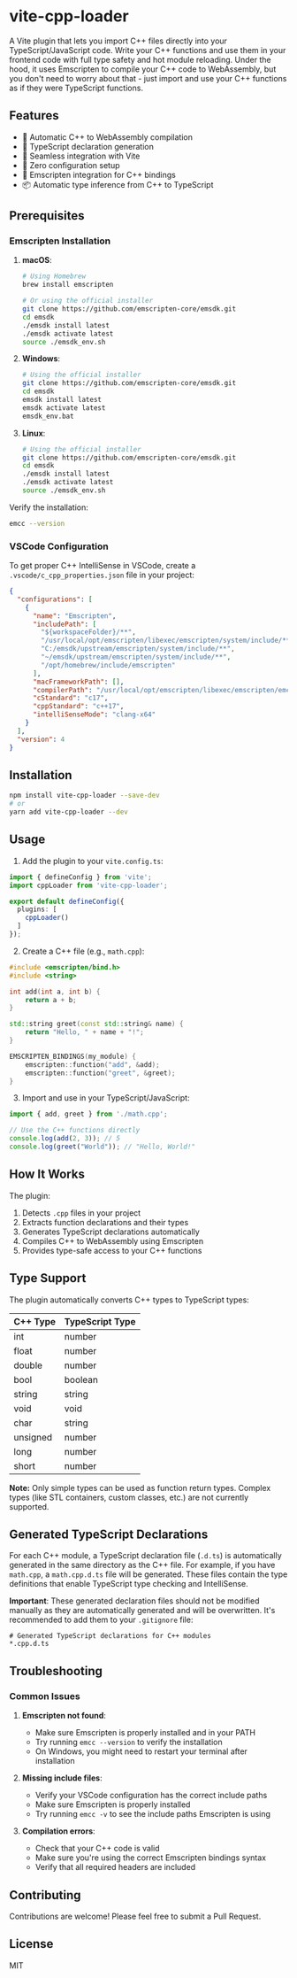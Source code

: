 # vite-cpp-loader

A Vite plugin that lets you import C++ files directly into your TypeScript/JavaScript code. Write your C++ functions and use them in your frontend code with full type safety and hot module reloading. Under the hood, it uses Emscripten to compile your C++ code to WebAssembly, but you don't need to worry about that - just import and use your C++ functions as if they were TypeScript functions.

## Features

- 🔄 Automatic C++ to WebAssembly compilation
- 📝 TypeScript declaration generation
- 🚀 Seamless integration with Vite
- 🔌 Zero configuration setup
- 🧩 Emscripten integration for C++ bindings
- 📦 Automatic type inference from C++ to TypeScript

## Prerequisites

### Emscripten Installation

1. **macOS**:
   ```bash
   # Using Homebrew
   brew install emscripten
   
   # Or using the official installer
   git clone https://github.com/emscripten-core/emsdk.git
   cd emsdk
   ./emsdk install latest
   ./emsdk activate latest
   source ./emsdk_env.sh
   ```

2. **Windows**:
   ```bash
   # Using the official installer
   git clone https://github.com/emscripten-core/emsdk.git
   cd emsdk
   emsdk install latest
   emsdk activate latest
   emsdk_env.bat
   ```

3. **Linux**:
   ```bash
   # Using the official installer
   git clone https://github.com/emscripten-core/emsdk.git
   cd emsdk
   ./emsdk install latest
   ./emsdk activate latest
   source ./emsdk_env.sh
   ```

Verify the installation:
```bash
emcc --version
```

### VSCode Configuration

To get proper C++ IntelliSense in VSCode, create a `.vscode/c_cpp_properties.json` file in your project:

```json
{
  "configurations": [
    {
      "name": "Emscripten",
      "includePath": [
        "${workspaceFolder}/**",
        "/usr/local/opt/emscripten/libexec/emscripten/system/include/**",
        "C:/emsdk/upstream/emscripten/system/include/**",
        "~/emsdk/upstream/emscripten/system/include/**",
        "/opt/homebrew/include/emscripten"
      ],
      "macFrameworkPath": [],
      "compilerPath": "/usr/local/opt/emscripten/libexec/emscripten/emcc",
      "cStandard": "c17",
      "cppStandard": "c++17",
      "intelliSenseMode": "clang-x64"
    }
  ],
  "version": 4
}
```

## Installation

```bash
npm install vite-cpp-loader --save-dev
# or
yarn add vite-cpp-loader --dev
```

## Usage

1. Add the plugin to your `vite.config.ts`:

```typescript
import { defineConfig } from 'vite';
import cppLoader from 'vite-cpp-loader';

export default defineConfig({
  plugins: [
    cppLoader()
  ]
});
```

2. Create a C++ file (e.g., `math.cpp`):

```cpp
#include <emscripten/bind.h>
#include <string>

int add(int a, int b) {
    return a + b;
}

std::string greet(const std::string& name) {
    return "Hello, " + name + "!";
}

EMSCRIPTEN_BINDINGS(my_module) {
    emscripten::function("add", &add);
    emscripten::function("greet", &greet);
}
```

3. Import and use in your TypeScript/JavaScript:

```typescript
import { add, greet } from './math.cpp';

// Use the C++ functions directly
console.log(add(2, 3)); // 5
console.log(greet("World")); // "Hello, World!"
```

## How It Works

The plugin:
1. Detects `.cpp` files in your project
2. Extracts function declarations and their types
3. Generates TypeScript declarations automatically
4. Compiles C++ to WebAssembly using Emscripten
5. Provides type-safe access to your C++ functions

## Type Support

The plugin automatically converts C++ types to TypeScript types:

| C++ Type | TypeScript Type |
|----------|-----------------|
| int      | number          |
| float    | number          |
| double   | number          |
| bool     | boolean         |
| string   | string          |
| void     | void            |
| char     | string          |
| unsigned | number          |
| long     | number          |
| short    | number          |

**Note:** Only simple types can be used as function return types. Complex types (like STL containers, custom classes, etc.) are not currently supported.

## Generated TypeScript Declarations

For each C++ module, a TypeScript declaration file (`.d.ts`) is automatically generated in the same directory as the C++ file. For example, if you have `math.cpp`, a `math.cpp.d.ts` file will be generated. These files contain the type definitions that enable TypeScript type checking and IntelliSense.

**Important**: These generated declaration files should not be modified manually as they are automatically generated and will be overwritten. It's recommended to add them to your `.gitignore` file:

```gitignore
# Generated TypeScript declarations for C++ modules
*.cpp.d.ts
```

## Troubleshooting

### Common Issues

1. **Emscripten not found**:
   - Make sure Emscripten is properly installed and in your PATH
   - Try running `emcc --version` to verify the installation
   - On Windows, you might need to restart your terminal after installation

2. **Missing include files**:
   - Verify your VSCode configuration has the correct include paths
   - Make sure Emscripten is properly installed
   - Try running `emcc -v` to see the include paths Emscripten is using

3. **Compilation errors**:
   - Check that your C++ code is valid
   - Make sure you're using the correct Emscripten bindings syntax
   - Verify that all required headers are included

## Contributing

Contributions are welcome! Please feel free to submit a Pull Request.

## License

MIT 